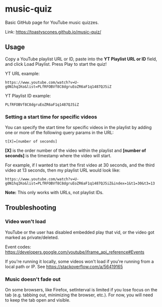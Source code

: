# music-quiz
Basic GitHub page for YouTube music quizzes.

Link: https://toastyscones.github.io/music-quiz/

## Usage
Copy a YouTube playlist URL or ID, paste into the **YT Playlist URL or ID** field, and click Load Playlist. Press Play to start the quiz!

YT URL example:
```
https://www.youtube.com/watch?v=U-g0N1hqIKo&list=PLfRFOBVf8C8dgruEoZR6aF1q1487QJ5iZ
```

YT Playlist ID example:
```
PLfRFOBVf8C8dgruEoZR6aF1q1487QJ5iZ
```

### Setting a start time for specific videos
You can specify the start time for specific videos in the playlist by adding one or more of the following query params in the URL:

```
t[X]=[number of seconds]
``` 

**\[X\]** is the order number of the video within the playlist and **\[number of seconds\]** is the timestamp where the video will start.

For example, if I wanted to start the first video at 30 seconds, and the third video at 13 seconds, then my playlist URL would look like:

```
https://www.youtube.com/watch?v=U-g0N1hqIKo&list=PLfRFOBVf8C8dgruEoZR6aF1q1487QJ5iZ&index=1&t1=30&t3=13
```

**Note:** This only works with URLs, not playlist IDs.

## Troubleshooting
### Video won't load
YouTube or the user has disabled embedded play that vid, or the video got marked as private/deleted.

Event codes: https://developers.google.com/youtube/iframe_api_reference#Events

If you're running it locally, some videos won't load if you're running from a local path or IP. See https://stackoverflow.com/a/56419165


### Music doesn't fade out
On some browsers, like Firefox, setInterval is limited if you lose focus on the tab (e.g. tabbing out, minimizing the browser, etc.). For now, you will need to keep the tab open and visible. 
